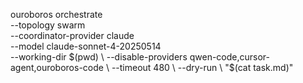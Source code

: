 ouroboros orchestrate \
    --topology swarm \
    --coordinator-provider claude \
    --model claude-sonnet-4-20250514 \
    --working-dir $(pwd) \
    --disable-providers qwen-code,cursor-agent,ouroboros-code \
    --timeout 480 \
    --dry-run \
    "$(cat task.md)"
